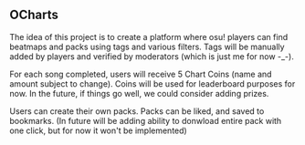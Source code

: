 ## OCharts
The idea of this project is to create a platform where osu! players can find beatmaps and packs using tags and various filters. Tags will be manually added by players and verified by moderators (which is just me for now -_-).

For each song completed, users will receive 5 Chart Coins (name and amount subject to change). Coins will be used for leaderboard purposes for now. In the future, if things go well, we could consider adding prizes.

Users can create their own packs. Packs can be liked, and saved to bookmarks. (In future will be adding ability to donwload entire pack with one click, but for now it won't be implemented)